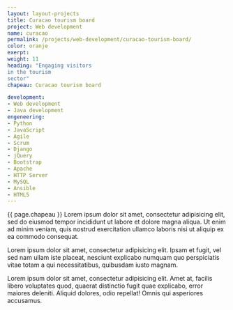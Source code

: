 ```yaml
---
layout: layout-projects
title: Curacao tourism board
project: Web development
name: curacao
permalink: /projects/web-development/curacao-tourism-board/
color: oranje
exerpt:
weight: 11
heading: "Engaging visitors 
in the tourism 
sector"
chapeau: Curacao tourism board

development:
- Web development
- Java development
engeneering:
- Python
- JavaScript
- Agile
- Scrum
- Django
- jQuery
- Bootstrap
- Apache 
- HTTP Server
- MySQL
- Ansible
- HTML5
---
```


<span class="content-box-chapeau {{ page.color }}">{{ page.chapeau }}</span>
Lorem ipsum dolor sit amet, consectetur adipisicing elit, sed do eiusmod tempor incididunt ut labore et dolore magna aliqua. Ut enim ad minim veniam, quis nostrud exercitation ullamco laboris nisi ut aliquip ex ea commodo consequat.

Lorem ipsum dolor sit amet, consectetur adipisicing elit. Ipsam et fugit, vel sed nam ullam iste placeat, nesciunt explicabo numquam quo perspiciatis vitae totam a qui necessitatibus, quibusdam iusto magnam.

Lorem ipsum dolor sit amet, consectetur adipisicing elit. Amet at, facilis libero voluptates quod, quaerat distinctio fugit quae explicabo, error maiores deleniti. Aliquid dolores, odio repellat! Omnis qui asperiores accusamus.